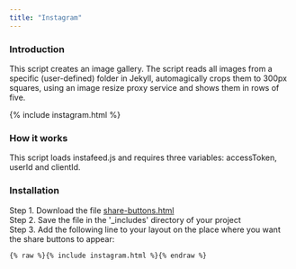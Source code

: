 ```yaml
---
title: "Instagram"
---
```


### Introduction

This script creates an image gallery. The script reads all images from a specific (user-defined) folder in Jekyll, automagically crops them to 300px squares, using an image resize proxy service and shows them in rows of five.

{% include instagram.html %}

### How it works

This script loads instafeed.js and requires three variables: accessToken, userId and clientId.

### Installation

Step 1. Download the file [share-buttons.html](https://raw.githubusercontent.com/jhvanderschee/jekyllcodex/gh-pages/_includes/instagram.html)
<br />Step 2. Save the file in the '_includes' directory of your project
<br />Step 3. Add the following line to your layout on the place where you want the share buttons to appear:

```
{% raw %}{% include instagram.html %}{% endraw %}
```